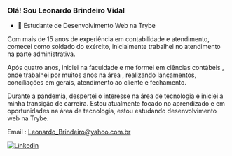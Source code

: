 ### Olá! Sou Leonardo Brindeiro Vidal


- 🌱 Estudante de Desenvolvimento Web na Trybe 



Com mais de 15 anos de experiência em contabilidade e atendimento, comecei como soldado do exército, inicialmente trabalhei no atendimento na parte administrativa.

Após quatro anos, iniciei na faculdade e me formei em ciências contábeis , onde trabalhei por muitos anos na área , realizando lançamentos, conciliações em gerais, atendimento ao cliente e fechamento. 

Durante a pandemia, despertei o interesse na área de tecnologia e iniciei a minha transição de carreira. Estou atualmente focado no aprendizado e em oportunidades na área de tecnologia, estou estudando desenvolvimento web na Trybe.


Email : Leonardo_Brindeiro@yahoo.com.br




[![Linkedin](https://img.shields.io/badge/LinkedIn-0077B5?style=for-the-badge&logo=linkedin&logoColor=white)](https://www.linkedin.com/in/leonardobrindeiro/)
